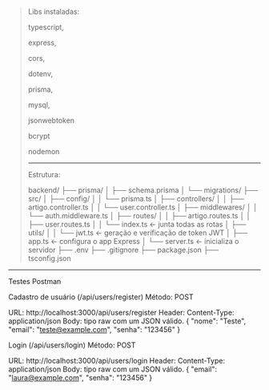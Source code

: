 > Libs instaladas:
>
> typescript,
>
> express,
>
> cors,
>
> dotenv,
>
> prisma,
>
> mysql,
>
> jsonwebtoken
>
> bcrypt
>
> nodemon
>
> ---
>
> Estrutura:
>
> backend/
> ├── prisma/
> │   ├── schema.prisma
> │   └── migrations/
> ├── src/
> │   ├── config/
> │   │   └── prisma.ts
> │   ├── controllers/
> │   │   ├── artigo.controller.ts
> │   │   └── user.controller.ts
> │   ├── middlewares/
> │   │   └── auth.middleware.ts
> │   ├── routes/
> │   │   ├── artigo.routes.ts
> │   │   ├── user.routes.ts
> │   │   └── index.ts     ← junta todas as rotas
> │   ├── utils/
> │   │   └── jwt.ts       ← geração e verificação de token JWT
> │   ├── app.ts           ← configura o app Express
> │   └── server.ts        ← inicializa o servidor
> ├── .env
> ├── .gitignore
> ├── package.json
> ├── tsconfig.json


---


Testes Postman

Cadastro de usuário (/api/users/register)
Método: POST

URL: http://localhost:3000/api/users/register
Header: Content-Type: application/json
Body: tipo raw com um JSON válido.
{
  "nome": "Teste",
  "email": "teste@example.com",
  "senha": "123456"
}

Login (/api/users/login)
Método: POST

URL: http://localhost:3000/api/users/login
Header: Content-Type: application/json
Body: tipo raw com um JSON válido.
{
  "email": "laura@example.com",
  "senha": "123456"
}
